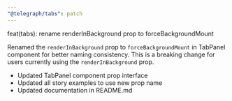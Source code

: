 ```yaml
---
"@telegraph/tabs": patch
---
```


feat(tabs): rename renderInBackground prop to forceBackgroundMount

Renamed the `renderInBackground` prop to `forceBackgroundMount` in TabPanel component for better naming consistency. This is a breaking change for users currently using the `renderInBackground` prop.

- Updated TabPanel component prop interface
- Updated all story examples to use new prop name
- Updated documentation in README.md
